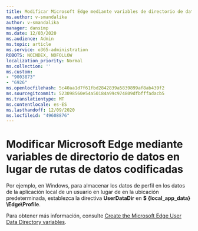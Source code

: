 ```yaml
---
title: Modificar Microsoft Edge mediante variables de directorio de datos en lugar de rutas de datos codificadas
ms.author: v-smandalika
author: v-smandalika
manager: dansimp
ms.date: 12/03/2020
ms.audience: Admin
ms.topic: article
ms.service: o365-administration
ROBOTS: NOINDEX, NOFOLLOW
localization_priority: Normal
ms.collection: ''
ms.custom:
- "9003873"
- "6926"
ms.openlocfilehash: 5c40aa1d7f61fbd2842839a5839899af8ab439f2
ms.sourcegitcommit: 523098560e54a50184a99c974809dfbfffadacb5
ms.translationtype: MT
ms.contentlocale: es-ES
ms.lasthandoff: 12/09/2020
ms.locfileid: "49608876"
---
```

# <a name="modify-microsoft-edge-by-using-data-directory-variables-rather-than-hardcoded-paths"></a>Modificar Microsoft Edge mediante variables de directorio de datos en lugar de rutas de datos codificadas

Por ejemplo, en Windows, para almacenar los datos de perfil en los datos de la aplicación local de un usuario en lugar de en la ubicación predeterminada, establezca la directiva **UserDataDir** en **$ {local_app_data} \Edge\Profile**. 

Para obtener más información, consulte [Create the Microsoft Edge User Data Directory variables](https://docs.microsoft.com/deployedge/edge-learnmore-create-user-directory-vars).